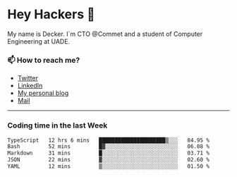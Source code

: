 # Hey Hackers 👋

My name is Decker. I`m CTO @Commet and a student of Computer Engineering at UADE.

### 📫 How to reach me?
- [Twitter](https://x.com/0xDecker) 
- [LinkedIn](https://www.linkedin.com/in/decker-urbano/) 
- [My personal blog](http://decker.sh) 
- [Mail](mailto:me@decker.sh)

---

### Coding time in the last Week

<!--START_SECTION:waka-->

```txt
TypeScript   12 hrs 6 mins   █████████████████████▒░░░   84.95 %
Bash         52 mins         █▓░░░░░░░░░░░░░░░░░░░░░░░   06.08 %
Markdown     31 mins         █░░░░░░░░░░░░░░░░░░░░░░░░   03.71 %
JSON         22 mins         ▓░░░░░░░░░░░░░░░░░░░░░░░░   02.60 %
YAML         12 mins         ▒░░░░░░░░░░░░░░░░░░░░░░░░   01.50 %
```

<!--END_SECTION:waka-->

